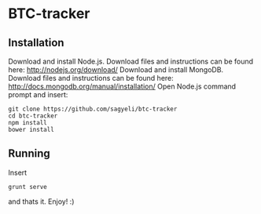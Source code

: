 # BTC-tracker

## Installation

Download and install Node.js. Download files and instructions can be found here: http://nodejs.org/download/
Download and install MongoDB. Download files and instructions can be found here: http://docs.mongodb.org/manual/installation/
Open Node.js command prompt and insert:
```
git clone https://github.com/sagyeli/btc-tracker
cd btc-tracker
npm install
bower install
```

## Running
Insert 
```
grunt serve
```

and thats it. Enjoy! :)
